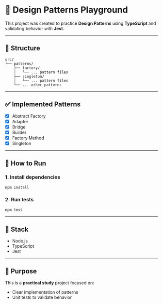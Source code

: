 # 🧠 Design Patterns Playground

This project was created to practice **Design Patterns** using **TypeScript** and validating behavior with **Jest**.

---

## 📁 Structure

```
src/
└── patterns/
    ├── factory/
    │   └── ... pattern files
    ├── singleton/
    │   └── ... pattern files
    └── ... other patterns
```

---

## ✅ Implemented Patterns

- [x] Abstract Factory
- [x] Adapter
- [x] Bridge
- [x] Builder
- [x] Factory Method
- [x] Singleton

---

## 🚀 How to Run

### 1. Install dependencies

```bash
npm install
```

### 2. Run tests

```bash
npm test
```

---

## 🧪 Stack

- Node.js
- TypeScript
- Jest

---

## 📌 Purpose

This is a **practical study** project focused on:

- Clear implementation of patterns
- Unit tests to validate behavior
